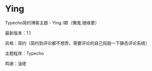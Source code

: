 # Ying

Typecho简约博客主题 - Ying /颖（懒鬼 随缘更）

最新版本：1.1

风格：简约（简约到评论都不想弄，需要评论的自己捣鼓一下静态评论系统）

主题程序：Typecho

鸣谢：油佬
